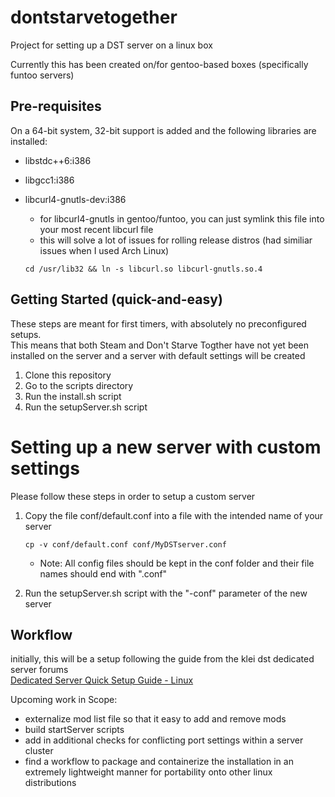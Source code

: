# dontstarvetogether
Project for setting up a DST server on a linux box

Currently this has been created on/for gentoo-based boxes (specifically funtoo servers)

## Pre-requisites
On a 64-bit system, 32-bit support is added and the following libraries are installed:

* libstdc++6:i386
* libgcc1:i386
* libcurl4-gnutls-dev:i386
    * for libcurl4-gnutls in gentoo/funtoo, you can just symlink this file into your most recent libcurl file
    * this will solve a lot of issues for rolling release distros (had similiar issues when I used Arch Linux)

    ```
    cd /usr/lib32 && ln -s libcurl.so libcurl-gnutls.so.4
    ```

## Getting Started (quick-and-easy)
These steps are meant for first timers, with absolutely no preconfigured setups.  
This means that both Steam and Don't Starve Togther have not yet been installed on the server and a server with default settings will be created

1. Clone this repository
2. Go to the scripts directory
3. Run the install.sh script
4. Run the setupServer.sh script

# Setting up a new server with custom settings
Please follow these steps in order to setup a custom server

1. Copy the file conf/default.conf into a file with the intended name of your server

    ```
    cp -v conf/default.conf conf/MyDSTserver.conf
    ``` 
    * Note: All config files should be kept in the conf folder and their file names should end with ".conf"
2. Run the setupServer.sh script with the "-conf" parameter of the new server

## Workflow

initially, this will be a setup following the guide from the klei dst dedicated server forums  
[Dedicated Server Quick Setup Guide - Linux](https://forums.kleientertainment.com/topic/64441-dedicated-server-quick-setup-guide-linux/)

Upcoming work in Scope:
* externalize mod list file so that it easy to add and remove mods
* build startServer scripts
* add in additional checks for conflicting port settings within a server cluster
* find a workflow to package and containerize the installation in an extremely lightweight manner for portability onto other linux distributions
